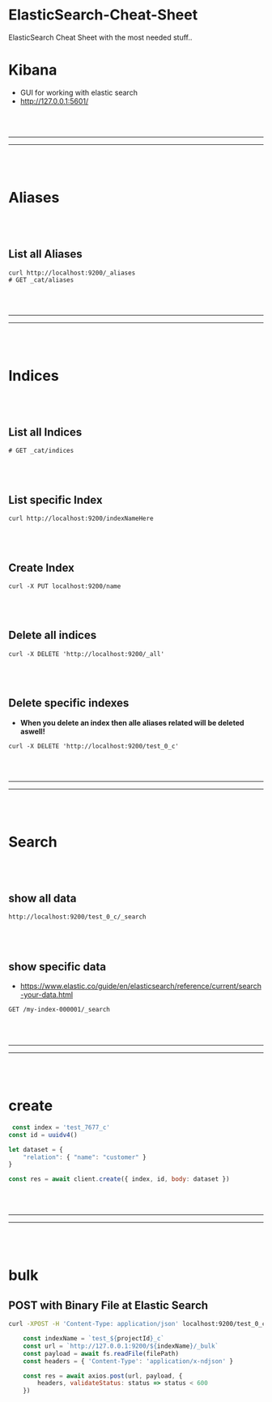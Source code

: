 # ElasticSearch-Cheat-Sheet
ElasticSearch Cheat Sheet with the most needed stuff..




# Kibana
- GUI for working with elastic search
- http://127.0.0.1:5601/



<br><br>
__________________________________________
__________________________________________
<br><br>



# Aliases

<br><br>

## List all Aliases
```
curl http://localhost:9200/_aliases
# GET _cat/aliases
```



<br><br>
__________________________________________
__________________________________________
<br><br>





# Indices

<br><br>

## List all Indices
```
# GET _cat/indices
```


<br><br>

## List specific Index
```
curl http://localhost:9200/indexNameHere
```



<br><br>



## Create Index
```
curl -X PUT localhost:9200/name
```

<br><br>


## Delete all indices
```
curl -X DELETE 'http://localhost:9200/_all'
```


<br><br>


## Delete specific indexes
- **When you delete an index then alle aliases related will be deleted aswell!**
```
curl -X DELETE 'http://localhost:9200/test_0_c'
```















<br><br>
__________________________________________________________________________________________
__________________________________________________________________________________________

<br><br>

# Search

<br><br>

## show all data
```Bash
http://localhost:9200/test_0_c/_search
```


<br><br>

## show specific data
- https://www.elastic.co/guide/en/elasticsearch/reference/current/search-your-data.html
```Bash
GET /my-index-000001/_search
```





























<br><br>
__________________________________________________________________________________________
__________________________________________________________________________________________

<br><br>

# create
```javascript
 const index = 'test_7677_c'
const id = uuidv4()

let dataset = {
    "relation": { "name": "customer" }
}

const res = await client.create({ index, id, body: dataset })
```


















<br><br>
__________________________________________________________________________________________
__________________________________________________________________________________________

<br><br>

# bulk


## POST with Binary File at Elastic Search
```Bash
curl -XPOST -H 'Content-Type: application/json' localhost:9200/test_0_c/_bulk --data-binary @src/test-c-1.json
```

```javascript
    const indexName = `test_${projectId}_c`
    const url = `http://127.0.0.1:9200/${indexName}/_bulk`
    const payload = await fs.readFile(filePath)
    const headers = { 'Content-Type': 'application/x-ndjson' }

    const res = await axios.post(url, payload, {
        headers, validateStatus: status => status < 600
    })
```
